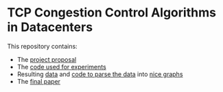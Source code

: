 # TCP Congestion Control Algorithms in Datacenters

This repository contains:

- The [project proposal](proposal/)
- The [code used for experiments](tool/)
- Resulting [data](parser/newresnew) and [code to parse the data](parser/parser.py) into [nice graphs](parser/bbr/bbr_vs_bic_220_0.1.png)
- The [final paper](paper/)

